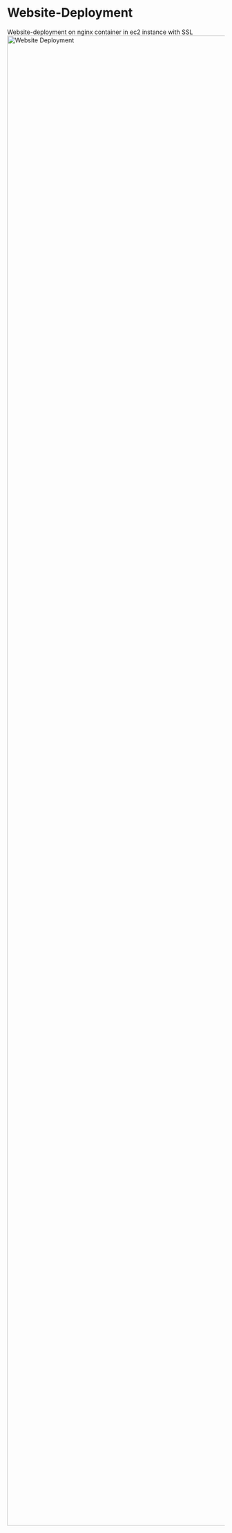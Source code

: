 # Website-Deployment
Website-deployment on nginx container in ec2 instance with SSL 
<img width="3440" alt="Website Deployment" src="https://github.com/akhil2099/Website-Deployment/assets/136240934/ec5b4551-2d6d-45dc-bcc9-6fe55faca8cb">
